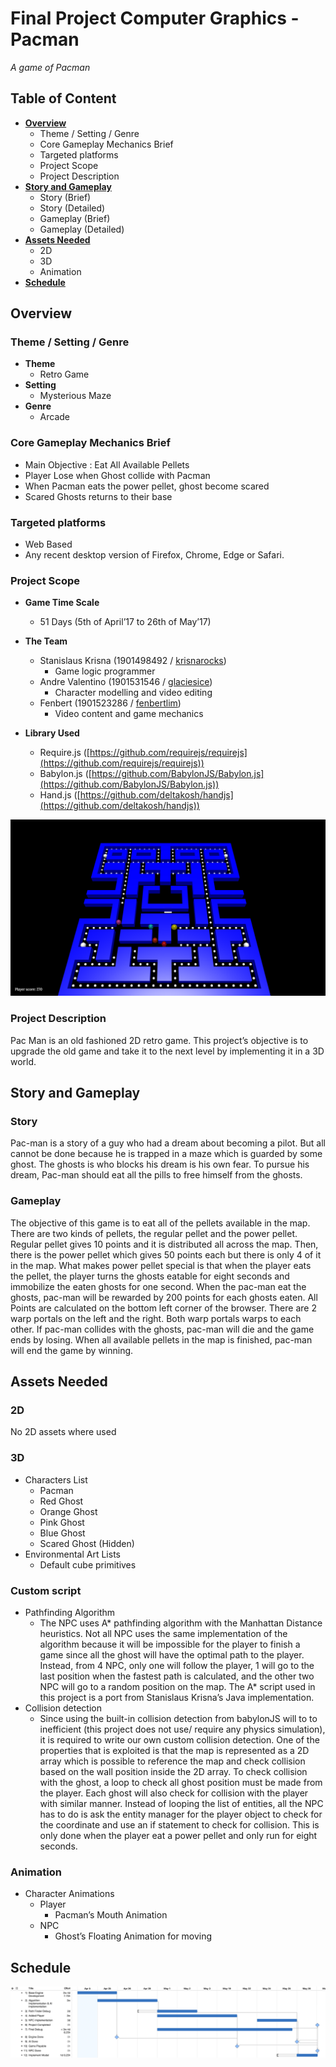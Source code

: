 # Final Project Computer Graphics - Pacman #
*A game of Pacman*

## **Table of Content** ##
- [**Overview**](#overview)
  - Theme / Setting / Genre
  - Core Gameplay Mechanics Brief
  - Targeted platforms
  - Project Scope
  - Project Description
- [**Story and Gameplay**](#story-and-gameplay)
  - Story (Brief)
  - Story (Detailed)
  - Gameplay (Brief)
  - Gameplay (Detailed)
- [**Assets Needed**](#assets-needed)
  - 2D
  - 3D
  - Animation
- [**Schedule**](#schedule)

## **Overview** ##
### Theme / Setting / Genre ###
- **Theme**
  - Retro Game
- **Setting**
  - Mysterious Maze
- **Genre**
  - Arcade

### Core Gameplay Mechanics Brief ###
- Main Objective : Eat All Available Pellets
- Player Lose when Ghost collide with Pacman
- When Pacman eats the power pellet, ghost become scared
- Scared Ghosts returns to their base


### Targeted platforms ###
- Web Based
- Any recent desktop version of Firefox, Chrome, Edge or Safari.

### Project Scope ###
- **Game Time Scale**
  - 51 Days (5th of April’17 to 26th of May’17)

- **The Team**
  - Stanislaus Krisna (1901498492 / [krisnarocks][4eb6040a])
    - Game logic programmer
  - Andre Valentino (1901531546 / [glaciesice][09a79b58])
    - Character modelling and video editing
  - Fenbert (1901523286 / [fenbertlim][3d05666e])
    - Video content and game mechanics

- **Library Used**
  - Require.js ([https://github.com/requirejs/requirejs](https://github.com/requirejs/requirejs))
  - Babylon.js ([https://github.com/BabylonJS/Babylon.js](https://github.com/BabylonJS/Babylon.js))
  - Hand.js ([https://github.com/deltakosh/handjs](https://github.com/deltakosh/handjs))

![Pacman screenshot](documentation/the_game.png)

### Project Description ###
Pac Man is an old fashioned 2D retro game. This project’s objective is to upgrade the old game and take it to the next level by implementing it in a 3D world.

## **Story and Gameplay** ##
### Story ###
Pac-man is a story of a guy who had a dream about becoming a pilot. But all cannot be done because he is trapped in a maze which is guarded by some ghost. The ghosts is who blocks his dream is his own fear. To pursue his dream, Pac-man should eat all the pills to free himself from the ghosts.

### Gameplay ###
The objective of this game is to eat all of the pellets available in the map. There are two kinds of pellets, the regular pellet and the power pellet. Regular pellet gives 10 points and it is distributed all across the map. Then, there is the power pellet which gives 50 points each but there is only 4 of it in the map. What makes power pellet special is that when the player eats the pellet, the player turns the ghosts eatable for eight seconds and immobilize the eaten ghosts for one second. When the pac-man eat the ghosts, pac-man will be rewarded by 200 points for each ghosts eaten. All Points are calculated on the bottom left corner of the browser. There are 2 warp portals on the left and the right. Both warp portals warps to each other. If pac-man collides with the ghosts, pac-man will die and the game ends by losing. When all available pellets in the map is finished, pac-man will end the game by winning.

## **Assets Needed** ##
### 2D ###
No 2D assets where used
### 3D ###
- Characters List
  - Pacman
  - Red Ghost
  - Orange Ghost
  - Pink Ghost
  - Blue Ghost
  - Scared Ghost (Hidden)
- Environmental Art Lists
  - Default cube primitives
### Custom script ###
- Pathfinding Algorithm
  - The NPC uses A* pathfinding algorithm with the Manhattan Distance heuristics. Not all NPC uses the same implementation of the algorithm because it will be impossible for the player to finish a game since all the ghost will have the optimal path to the player. Instead, from 4 NPC, only one will follow the player, 1 will go to the last position when the fastest path is calculated, and the other two NPC will go to a random position on the map. The A* script used in this project is a port from Stanislaus Krisna’s Java implementation.
- Collision detection
  - Since using the built-in collision detection from babylonJS will to to inefficient (this project does not use/ require any physics simulation), it is required to write our own custom collision detection. One of the properties that is exploited is that the map is represented as a 2D array which is possible to reference the map and check collision based on the wall position inside the 2D array. To check collision with the ghost, a loop to check all ghost position must be made from the player. Each ghost will also check for collision with the player with similar manner. Instead of looping the list of entities, all the NPC has to do is ask the entity manager for the player object to check for the coordinate and use an if statement to check for collision. This is only done when the player eat a power pellet and only run for eight seconds.

### Animation ###
- Character Animations
  - Player
    - Pacman’s Mouth Animation
  - NPC
    - Ghost’s Floating Animation for moving

## **Schedule** ##
![Schedule](https://raw.githubusercontent.com/CSBinusInternational/L4BC-Group-3/55358eed57abcaefab7b30c90f907008ff3dd236/documentation/schedule.png)

  [4eb6040a]: https://github.com/krisnarocks "Stanislaus Krisna's Github"
  [09a79b58]: https://github.com/glaciesice "Andre Valentino's Github"
  [3d05666e]: https://github.com/fenbertlim "Fenbert's Github"
